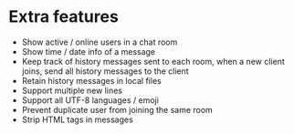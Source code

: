 # Extra features
- Show active / online users in a chat room
- Show time / date info of a message
- Keep track of history messages sent to each room, when a new client joins, send all history messages to the client
- Retain history messages in local files
- Support multiple new lines
- Support all UTF-8 languages / emoji
- Prevent duplicate user from joining the same room
- Strip HTML tags in messages